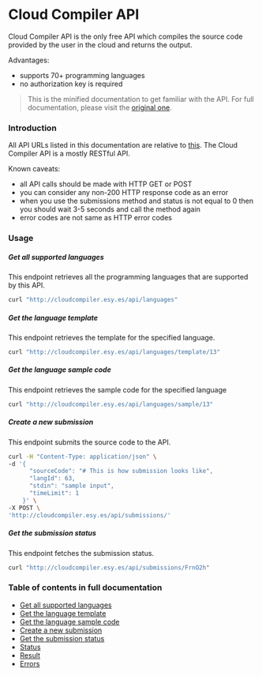# Cloud Compiler API

Cloud Compiler API is the only free API which compiles the source code provided by the user in the cloud and returns the output.

Advantages:
 - supports 70+ programming languages
 - no authorization key is required

> This is the minified documentation to get familiar with the API. For full documentation, please visit the [original one](http://cloudcompiler.esy.es/docs/).

### Introduction

All API URLs listed in this documentation are relative to [this](http://cloudcompiler.esy.es/api/). The Cloud Compiler API is a mostly RESTful API.

Known caveats:
- all API calls should be made with HTTP GET or POST
- you can consider any non-200 HTTP response code as an error
- when you use the submissions method and status is not equal to 0 then you should wait 3-5 seconds and call the method again
- error codes are not same as HTTP error codes

### Usage

##### Get all supported languages

This endpoint retrieves all the programming languages that are supported by this API.

```sh
curl "http://cloudcompiler.esy.es/api/languages"
```

##### Get the language template

This endpoint retrieves the template for the specified language.

```sh
curl "http://cloudcompiler.esy.es/api/languages/template/13"
```

##### Get the language sample code

This endpoint retrieves the sample code for the specified language

```sh
curl "http://cloudcompiler.esy.es/api/languages/sample/13"
```

##### Create a new submission

This endpoint submits the source code to the API.

```sh
curl -H "Content-Type: application/json" \
-d '{
      "sourceCode": "# This is how submission looks like",
      "langId": 63,
      "stdin": "sample input",
      "timeLimit": 1
    }' \
-X POST \
'http://cloudcompiler.esy.es/api/submissions/'
```

##### Get the submission status

This endpoint fetches the submission status.

```sh
curl "http://cloudcompiler.esy.es/api/submissions/FrnO2h"
```

### Table of contents in full documentation

- [Get all supported languages](http://cloudcompiler.esy.es/docs/#get-all-supported-languages)
- [Get the language template](http://cloudcompiler.esy.es/docs/#get-the-language-template)
- [Get the language sample code](http://cloudcompiler.esy.es/docs/#get-the-language-sample-code)
- [Create a new submission](http://cloudcompiler.esy.es/docs/#create-a-new-submission)
- [Get the submission status](http://cloudcompiler.esy.es/docs/#get-the-submission-status)
- [Status](http://cloudcompiler.esy.es/docs/#status)
- [Result](http://cloudcompiler.esy.es/docs/#result)
- [Errors](http://cloudcompiler.esy.es/docs/#errors)
